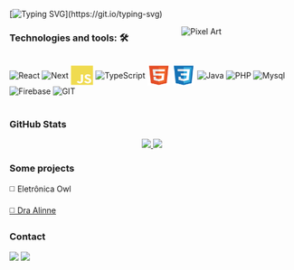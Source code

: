 [![Typing SVG](https://readme-typing-svg.demolab.com?font=Fira+Code&pause=1000&width=480&lines=%3CHello+World%2F%3E+I'm+Michel+FullStack+Dev.)](https://git.io/typing-svg)

<img src="https://vipestudio.com/wp-content/uploads/2020/06/unnamed-file.wp.gif" alt="Pixel Art" align="right" width="200">

### Technologies and tools: 🛠

<div style="display: inline_block"><br>
  <img align="center" alt="React" width="40" height="35"  src="https://cdn.jsdelivr.net/gh/devicons/devicon@latest/icons/react/react-original.svg" />
  <img align="center" alt="Next" height="35" width="40" src="https://cdn.jsdelivr.net/gh/devicons/devicon@latest/icons/nextjs/nextjs-original.svg">
  <img align="center" alt="JavaScript" height="35" width="40" src="https://raw.githubusercontent.com/devicons/devicon/master/icons/javascript/javascript-plain.svg">
  <img align="center" alt="TypeScript" height="35" width="40" src="https://cdn.jsdelivr.net/gh/devicons/devicon@latest/icons/typescript/typescript-original.svg">
  <img align="center" alt="HTML" height="35" width="40" src="https://raw.githubusercontent.com/devicons/devicon/master/icons/html5/html5-original.svg">
  <img align="center" alt="CSS" height="35" width="40" src="https://raw.githubusercontent.com/devicons/devicon/master/icons/css3/css3-original.svg">
  <img align="center" alt="Java" height="35" width="40" src="https://cdn.jsdelivr.net/gh/devicons/devicon@latest/icons/java/java-original.svg" />
  <img align="center" alt="PHP" height="35" width="40" src="https://cdn.jsdelivr.net/gh/devicons/devicon@latest/icons/php/php-original.svg">
  <img align="center" alt= "Mysql" height="60" width="40" src="https://cdn.jsdelivr.net/gh/devicons/devicon/icons/mysql/mysql-original-wordmark.svg">       
  <img align="center" alt= "Firebase" height="60" width="40" src="https://cdn.jsdelivr.net/gh/devicons/devicon@latest/icons/firebase/firebase-original.svg" />
  <img align="center" alt="GIT" height="35" width="40" src="https://cdn.jsdelivr.net/gh/devicons/devicon/icons/git/git-original.svg">
</div><br>

### GitHub Stats

<div align="center" style="display: flex; justify-content: center;">
  <a href="https://github.com/micher12">
    <img height="195px" src="https://github-readme-stats.vercel.app/api?username=micher12&show_icons=true&theme=one_dark_pro&include_all_commits=true&count_private=true"/>
    <img height="195px" src="https://github-readme-stats.vercel.app/api/top-langs/?username=micher12&layout=compact&langs_count=7&theme=one_dark_pro"/>
  </a>
</div>

### Some projects
<div >
   <p><a target="_blank" href="https://eletronicaowl.vercel.app" style="text-decoration: none">◻️ Eletrônica Owl</a></p>
   <p><a target="_blank" href="https://draalinne.com/">◻️ Dra Alinne</a></p>
</div>
    
### Contact

<div> 
  <a href="https://www.linkedin.com/in/michel-alves-da-silva-0a1834212/" target="_blank"><img src="https://img.shields.io/badge/-LinkedIn-%230077B5?style=for-the-badge&logo=linkedin&logoColor=white" target="_blank"></a> 
  <a href="mailto:michelasm3@gmail.com"><img src="https://img.shields.io/badge/-Gmail-%23333?style=for-the-badge&logo=gmail&logoColor=white" target="_blank"></a>
</div>

